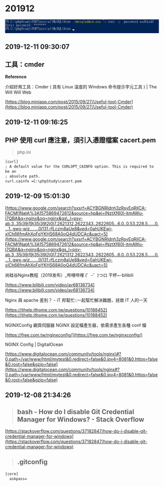 # 201912

![](../.gitbook/assets/image-040.png)

## 2019-12-11 09:30:07

## 工具：cmder

**Reference**

介紹好用工具：Cmder \( 具有 Linux 溫度的 Windows 命令提示字元工具 \) \| The Will Will Web

[https://blog.miniasp.com/post/2015/09/27/Useful-tool-Cmder](https://blog.miniasp.com/post/2015/09/27/Useful-tool-Cmder)

## 2019-12-11 09:16:25

## PHP 使用 curl 應注意，須引入憑證檔案 cacert.pem

> php.ini

```text
[curl]
; A default value for the CURLOPT_CAINFO option. This is required to be an
; absolute path.
curl.cainfo =C:\phpStudy\cacert.pem
```

## 2019-12-09 15:01:30

[https://www.google.com/search?sxsrf=ACYBGNRldnh3zRsyEqRjICA-FACMl1NatA%3A1575869472612&source=hp&ei=INztXf60I-itmAWu-I7QBA&q=nginx&oq=nginx&gs\_l=psy-ab.3..35i39i19j35i39l2j0l7.2621312.2622343..2622605...6.0..0.53.228.5......0....1..gws-wiz.......0i131.rfLczm8aUe8&ved=0ahUKEwj-xICh66fmAhXoFqYKHS68A0oQ4dUDCAc&uact=5](https://www.google.com/search?sxsrf=ACYBGNRldnh3zRsyEqRjICA-FACMl1NatA%3A1575869472612&source=hp&ei=INztXf60I-itmAWu-I7QBA&q=nginx&oq=nginx&gs_l=psy-ab.3..35i39i19j35i39l2j0l7.2621312.2622343..2622605...6.0..0.53.228.5......0....1..gws-wiz.......0i131.rfLczm8aUe8&ved=0ahUKEwj-xICh66fmAhXoFqYKHS68A0oQ4dUDCAc&uact=5)

尚硅谷Nginx教程（2019发布）\_哔哩哔哩 \(゜-゜\)つロ 干杯~-bilibili

[https://www.bilibili.com/video/av68136734](https://www.bilibili.com/video/av68136734)

Nginx 與 apache 差別？ - iT 邦幫忙::一起幫忙解決難題，拯救 IT 人的一天

[https://ithelp.ithome.com.tw/questions/10188452](https://ithelp.ithome.com.tw/questions/10188452)

NGINXConfig 網頁伺服器 NGINX 設定檔產生器，依需求產生各種 conf 檔

[https://free.com.tw/nginxconfig/](https://free.com.tw/nginxconfig/)

NGINX Config \| DigitalOcean

[https://www.digitalocean.com/community/tools/nginx\#?0.path=/var/www/html/mytest&0.redirect=false&0.ipv4=8081&0.https=false&0.root=false&gzip=false](https://www.digitalocean.com/community/tools/nginx#?0.path=/var/www/html/mytest&0.redirect=false&0.ipv4=8081&0.https=false&0.root=false&gzip=false)

## 2019-12-08 21:34:26

> ## bash - How do I disable Git Credential Manager for Windows? - Stack Overflow

[https://stackoverflow.com/questions/37182847/how-do-i-disable-git-credential-manager-for-windows](https://stackoverflow.com/questions/37182847/how-do-i-disable-git-credential-manager-for-windows)

> ## .gitconfig

```text
[core]
  askpass=
```


